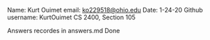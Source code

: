 Name: Kurt Ouimet
email: ko229518@ohio.edu
Date: 1-24-20
Github username: KurtOuimet
CS 2400, Section 105

Answers recordes in answers.md
Done